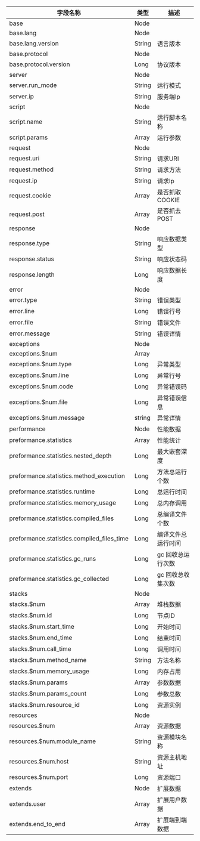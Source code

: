| 字段名称           | 类型           |   描述   |
| ------------------|---------------|-----------|
| base              | Node          |           |
| base.lang         | Node          |           |
| base.lang.version | String        | 语言版本  |
| base.protocol     | Node          |           |
| base.protocol.version | Long      | 协议版本  |
| server            | Node          |           |
| server.run_mode   | String        | 运行模式|
| server.ip         | String        | 服务端Ip   |
| script            | Node          |          |
| script.name       | String        | 运行脚本名称 |
| script.params     | Array         | 运行参数    |
| request           | Node          |            |
| request.uri       | String        | 请求URI    |
| request.method    | String        | 请求方法    |
| request.ip        | String        | 请求Ip     |
| request.cookie    | Array         | 是否抓取COOKIE|
| request.post      | Array         | 是否抓去POST|
| response          | Node          |           |
| response.type     | String        | 响应数据类型|
| response.status   | String        | 响应状态码  |
| response.length   | Long          | 响应数据长度 |
| error             | Node
| error.type        | String        | 错误类型    |
| error.line        | Long          | 错误行号    |
| error.file        | String        | 错误文件    |
| error.message     | String        | 错误详情    |
| exceptions        | Node          |            |
| exceptions.$num   | Array         |            |
| exceptions.$num.type  | Long      | 异常类型    |
| exceptions.$num.line  | Long      | 异常行号    |
| exceptions.$num.code  | Long      | 异常错误码  |
| exceptions.$num.file  | Long      | 异常错误信息 |
| exceptions.$num.message | string  | 异常详情     |
| performance       | Node          | 性能数据   |
| preformance.statistics | Array    | 性能统计   |
| preformance.statistics.nested_depth | Long | 最大嵌套深度|
| preformance.statistics.method_execution | Long | 方法总运行个数|
| preformance.statistics.runtime | Long  |总运行时间
| preformance.statistics.memory_usage |  Long | 总内存调用
| preformance.statistics.compiled_files | Long | 总编译文件个数|
| preformance.statistics.compiled_files_time | Long| 编译文件总运行时间|
| preformance.statistics.gc_runs| Long | gc 回收总运行次数|
| preformance.statistics.gc_collected| Long | gc 回收总收集次数|
| stacks           | Node           |        |
| stacks.$num      | Array          | 堆栈数据 |
| stacks.$num.id   | Long           | 节点ID  |
| stacks.$num.start_time| Long      | 开始时间 |
| stacks.$num.end_time  | Long      | 结束时间 |
| stacks.$num.call_time | Long      | 调用时间 |
| stacks.$num.method_name | String  | 方法名称 |
| stacks.$num.memory_usage| Long    | 内存占用 |
| stacks.$num.params| Array         | 参数数据 |
| stacks.$num.params_count | Long   | 参数总数 |
| stacks.$num.resource_id  | Long   | 资源实例 |
| resources        | Node           |          |
| resources.$num   | Array          | 资源数据  |
| resources.$num.module_name | String |资源模块名称|
| resources.$num.host  | String     | 资源主机地址|
| resources.$num.port  | Long       | 资源端口   |
| extends          | Node           | 扩展数据   |
| extends.user     | Array          | 扩展用户数据 |
| extends.end_to_end | Array        | 扩展端到端数据 |



